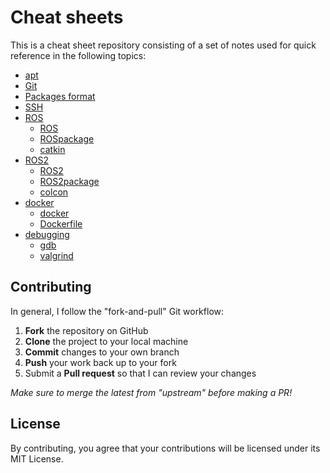 # Cheat sheets
This is a cheat sheet repository consisting of a set of notes used for quick reference in the following topics:

- [apt](https://github.com/YueErro/cheatsheets/blob/master/cheat_sheets/apt.md)
- [Git](https://github.com/YueErro/cheatsheets/blob/master/cheat_sheets/git.md)
- [Packages format](https://github.com/YueErro/cheatsheets/blob/master/cheat_sheets/packages_format.md)
- [SSH](https://github.com/YueErro/cheatsheets/blob/master/cheat_sheets/ssh.md)
- [ROS](https://github.com/YueErro/cheatsheets/tree/master/cheat_sheets/ROS)
  - [ROS](https://github.com/YueErro/cheatsheets/blob/master/cheat_sheets/ROS/ROS.md)
  - [ROSpackage](https://github.com/YueErro/cheatsheets/blob/master/cheat_sheets/ROS/ROSpackage.md)
  - [catkin](https://github.com/YueErro/cheatsheets/blob/master/cheat_sheets/ROS/catkin.md)
- [ROS2](https://github.com/YueErro/cheatsheets/tree/master/cheat_sheets/ROS2)
  - [ROS2](https://github.com/YueErro/cheatsheets/blob/master/cheat_sheets/ROS2/ROS2.md)
  - [ROS2package](https://github.com/YueErro/cheatsheets/blob/master/cheat_sheets/ROS2/ROS2package.md)
  - [colcon](https://github.com/YueErro/cheatsheets/blob/master/cheat_sheets/ROS2/colcon.md)
- [docker](https://github.com/YueErro/cheatsheets/tree/master/cheat_sheets/docker)
  - [docker](https://github.com/YueErro/cheatsheets/blob/master/cheat_sheets/docker/docker.md)
  - [Dockerfile](https://github.com/YueErro/cheatsheets/blob/master/cheat_sheets/docker/Dockerfile.md)
- [debugging](https://github.com/YueErro/cheatsheets/tree/master/cheat_sheets/debugging)
  - [gdb](https://github.com/YueErro/cheatsheets/blob/master/cheat_sheets/debugging/gdb.md)
  - [valgrind](https://github.com/YueErro/cheatsheets/blob/master/cheat_sheets/debugging/valgrind.md)

## Contributing
In general, I follow the "fork-and-pull" Git workflow:
1. **Fork** the repository on GitHub
2. **Clone** the project to your local machine
3. **Commit** changes to your own branch
4. **Push** your work back up to your fork
5. Submit a **Pull request** so that I can review your changes

_Make sure to merge the latest from "upstream" before making a PR!_

## License
By contributing, you agree that your contributions will be licensed under its MIT License.
